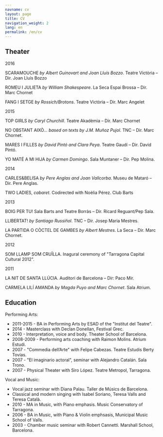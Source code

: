 ```yaml
---
navname: cv
layout: page
title: CV
navigation_weight: 2
lang: en
permalink: /en/cv
---
```



Theater
-------------------------------------------

2016

SCARAMOUCHE *by Albert Guinovart and Joan Lluís Bozzo*. Teatre Victòria – Dir. Joan Lluís Bozzo

ROMEU I JULIETA *by William Shakespeare*. La Seca Espai Brossa – Dir. Marc Chornet

FANG I SETGE *by Rossich/Brotons*. Teatre Victòria – Dir. Marc Angelet

2015

TOP GIRLS *by Caryl Churchill*. Teatre Akadèmia – Dir. Marc Chornet

NO OBSTANT AIXÒ… *based on texts by J.M. Muñoz Pujol*. TNC – Dir. Marc Chornet.

MARES I FILLES *by David Pintó and Clara Peya*. Teatre Gaudí – Dir. David Pintó.

YO MATÉ A MI HIJA *by Carmen Domingo*. Sala Muntaner – Dir. Pep Molina.

2014

CARLES&BELISA *by Pere Anglas and Joan Vallcorba*. Museu de Mataró – Dir. Pere Anglas.

TWO LADIES, *cabaret*. Codirected with Noèlia Pérez. Club Barts

2013

BOIG PER TU! Sala Barts and Teatre Borràs – Dir. Ricard Reguant/Pep Sala.

LLIBERTAT! *by Santiago Russiñol*. TNC – Dir. Josep Maria Mestres.

LA PARTIDA O CÒCTEL DE GAMBES *by Albert Mestres*. La Seca – Dir. Marc Chornet.

2012

SOM LLAMP SOM CRUÏLLA. Inagural ceremony of "Tarragona Capital Cultural 2012".

2011

LA NIT DE SANTA LLÚCIA. Auditori de Barcelona – Dir: Paco Mir.

CARMELA LILÍ AMANDA *by Magda Puyo and Marc Chornet*. Sala Atrium.

Education
----------------------------------------------------------

Performing Arts:

* 2011-2015 - BA in Performing Arts by ESAD of the "Institut del Teatre".
* 2014 - Masterclass with Declan Donellan, Festival Grec.
* 2010 - Interpretation, voice and body. Theater School of Barcelona.
* 2008-2009 - Performing arts coaching with Raimon Molins. Atrium Estudi.
* 2007 - "Commedia dell’Arte" with Felipe Cabezas. Teatre Estudis Berty Tovías.
* 2007 - "El imaginario actoral", seminar with Alejandro Catalán. Sala Trono.
* 2007 - Physical Theater with Siro López. Teatre Metropol, Tarragona.

Vocal and Music:

* Vocal jazz seminar with Diana Palau. Taller de Músics de Barcelona.
* Classical and modern singing with Isabel Soriano, Teresa Valls and Teresa Català.
* 2010 - MA in Music, with Piano emphasis. Music Conservatory of Tarragona.
* 2006 - BA in Music, with Piano & Violin emphsasis, Municipal Music School of Valls.
* 2003 - Chamber music seminar with Robert Cannetti. Marshall School, Barcelona.
